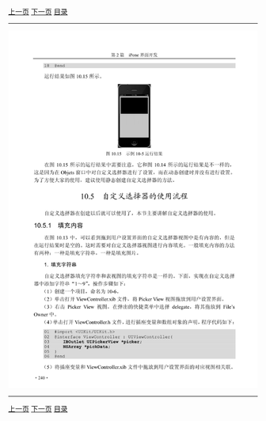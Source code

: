 [上一页](251.md) [下一页](253.md) [目录](../README.md)

***

![252](../images/252.png)

***

[上一页](251.md) [下一页](253.md) [目录](../README.md)